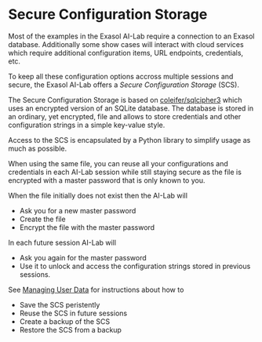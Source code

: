 # Secure Configuration Storage

Most of the examples in the Exasol AI-Lab require a connection to an Exasol database. Additionally some show cases will interact with cloud services which require additional configuration items, URL endpoints, credentials, etc.

To keep all these configuration options accross multiple sessions and secure, the Exasol AI-Lab offers a _Secure Configuration Storage_ (SCS).

The Secure Configuration Storage is based on [coleifer/sqlcipher3](https://github.com/coleifer/sqlcipher3) which uses an encrypted version of an SQLite database. The database is stored in an ordinary, yet encrypted, file and allows to store credentials and other configuration strings in a simple key-value style.

Access to the SCS is encapsulated by a Python library to simplify usage as much as possible.

When using the same file, you can reuse all your configurations and credentials in each AI-Lab session while still staying secure as the file is encrypted with a master password that is only known to you.

When the file initially does not exist then the AI-Lab will
* Ask you for a new master password
* Create the file
* Encrypt the file with the master password

In each future session AI-Lab will
* Ask you again for the master password
* Use it to unlock and access the configuration strings stored in previous sessions.

See [Managing User Data](managing_user_data.md) for instructions about how to
* Save the SCS peristently
* Reuse the SCS in future sessions
* Create a backup of the SCS
* Restore the SCS from a backup
